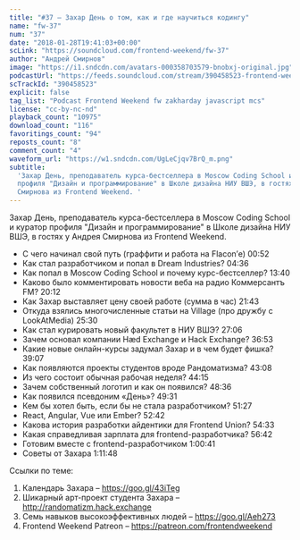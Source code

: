 ```yaml
---
title: "#37 – Захар День о том, как и где научиться кодингу"
name: "fw-37"
num: "37"
date: "2018-01-28T19:41:03+00:00"
scLink: "https://soundcloud.com/frontend-weekend/fw-37"
author: "Андрей Смирнов"
image: "https://i1.sndcdn.com/avatars-000358703579-bnobxj-original.jpg"
podcastUrl: "https://feeds.soundcloud.com/stream/390458523-frontend-weekend-fw-37.m4a"
scTrackId: "390458523"
explicit: false
tag_list: "Podcast Frontend Weekend fw zakharday javascript mcs"
license: "cc-by-nc-nd"
playback_count: "10975"
download_count: "116"
favoritings_count: "94"
reposts_count: "8"
comment_count: "4"
waveform_url: "https://w1.sndcdn.com/UgLeCjqv7BrQ_m.png"
subtitle:
  'Захар День, преподаватель курса-бестселлера в Moscow Coding School и куратор
  профиля "Дизайн и программирование" в Школе дизайна НИУ ВШЭ, в гостях у Андрея
  Смирнова из Frontend Weekend. '
---
```


Захар День, преподаватель курса-бестселлера в Moscow Coding School и куратор
профиля "Дизайн и программирование" в Школе дизайна НИУ ВШЭ, в гостях у Андрея
Смирнова из Frontend Weekend.

- С чего начинал свой путь (граффити и работа на Flacon’е)
  <timecode sec="52">00:52</timecode>
- Как стал разработчиком и попал в Dream Industries?
  <timecode sec="276">04:36</timecode>
- Как попал в Moscow Coding School и почему курс-бестселлер?
  <timecode sec="820">13:40</timecode>
- Каково было комментировать новости веба на радио Коммерсантъ FM?
  <timecode sec="1212">20:12</timecode>
- Как Захар выставляет цену своей работе (сумма в час)
  <timecode sec="1303">21:43</timecode>
- Откуда взялись многочисленные статьи на Village (про дружбу с LookAtMedia)
  <timecode sec="1530">25:30</timecode>
- Как стал курировать новый факультет в НИУ ВШЭ?
  <timecode sec="1626">27:06</timecode>
- Зачем основал компании Hæd Exchange и Hack Exchange?
  <timecode sec="2213">36:53</timecode>
- Какие новые онлайн-курсы задумал Захар и в чем будет фишка?
  <timecode sec="2347">39:07</timecode>
- Как появляются проекты студентов вроде Рандоматизма?
  <timecode sec="2588">43:08</timecode>
- Из чего состоит обычная рабочая неделя? <timecode sec="2655">44:15</timecode>
- Зачем собственный логотип и как он появился?
  <timecode sec="2916">48:36</timecode>
- Как появился псевдоним «День»? <timecode sec="2971">49:31</timecode>
- Кем бы хотел быть, если бы не стала разработчиком?
  <timecode sec="3087">51:27</timecode>
- React, Angular, Vue или Ember? <timecode sec="3162">52:42</timecode>
- Какова история разработки айдентики для Frontend Union?
  <timecode sec="3273">54:33</timecode>
- Какая справедливая зарплата для frontend-разработчика?
  <timecode sec="3402">56:42</timecode>
- Готовим вместе с frontend-разработчиком
  <timecode sec="3641">1:00:41</timecode>
- Советы от Захара <timecode sec="4308">1:11:48</timecode>

Ссылки по теме:

1. Календарь Захара – <https://goo.gl/43iTeg>
2. Шикарный арт-проект студента Захара – <http://randomatizm.hack.exchange>
3. Семь навыков высокоэффективных людей – <https://goo.gl/Aeh273>
4. Frontend Weekend Patreon – <https://patreon.com/frontendweekend>
